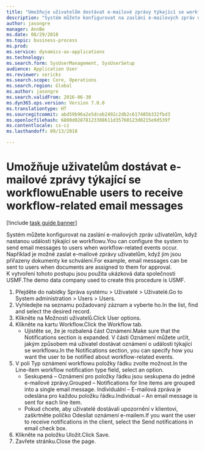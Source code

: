 ```yaml
--- 
title: "Umožňuje uživatelům dostávat e-mailové zprávy týkající se workflowu"
description: "Systém můžete konfigurovat na zaslání e-mailových zpráv uživatelům, když nastanou události týkající se workflowu."
author: jasongre
manager: AnnBe
ms.date: 08/29/2018
ms.topic: business-process
ms.prod: 
ms.service: dynamics-ax-applications
ms.technology: 
ms.search.form: SysUserManagement, SysUserSetup
audience: Application User
ms.reviewer: sericks
ms.search.scope: Core, Operations
ms.search.region: Global
ms.author: jasongre
ms.search.validFrom: 2016-06-30
ms.dyn365.ops.version: Version 7.0.0
ms.translationtype: HT
ms.sourcegitcommit: abd59b96a2e5dceb2492c2db2c617485b332fbd3
ms.openlocfilehash: 6800d02878123388611d35760123d0215e9d539f
ms.contentlocale: cs-cz
ms.lasthandoff: 09/13/2018

---
```

# <a name="enable-users-to-receive-workflow-related-email-messages"></a><span data-ttu-id="e6c4d-103">Umožňuje uživatelům dostávat e-mailové zprávy týkající se workflowu</span><span class="sxs-lookup"><span data-stu-id="e6c4d-103">Enable users to receive workflow-related email messages</span></span>

[!include [task guide banner](../../includes/task-guide-banner.md)]

<span data-ttu-id="e6c4d-104">Systém můžete konfigurovat na zaslání e-mailových zpráv uživatelům, když nastanou události týkající se workflowu.</span><span class="sxs-lookup"><span data-stu-id="e6c4d-104">You can configure the system to send email messages to users when workflow-related events occur.</span></span> <span data-ttu-id="e6c4d-105">Například je možné zaslat e-mailové zprávy uživatelům, když jim jsou přiřazeny dokumenty ke schválení.</span><span class="sxs-lookup"><span data-stu-id="e6c4d-105">For example, email messages can be sent to users when documents are assigned to them for approval.</span></span> <span data-ttu-id="e6c4d-106">K vytvoření tohoto postupu jsou použita ukázková data společnosti USMF.</span><span class="sxs-lookup"><span data-stu-id="e6c4d-106">The demo data company used to create this procedure is USMF.</span></span>

1. <span data-ttu-id="e6c4d-107">Přejděte do nabídky Správa systému > Uživatelé > Uživatelé.</span><span class="sxs-lookup"><span data-stu-id="e6c4d-107">Go to System administration > Users > Users.</span></span>
2. <span data-ttu-id="e6c4d-108">Vyhledejte na seznamu požadovaný záznam a vyberte ho.</span><span class="sxs-lookup"><span data-stu-id="e6c4d-108">In the list, find and select the desired record.</span></span>
3. <span data-ttu-id="e6c4d-109">Klikněte na Možnosti uživatelů.</span><span class="sxs-lookup"><span data-stu-id="e6c4d-109">Click User options.</span></span>
4. <span data-ttu-id="e6c4d-110">Klikněte na kartu Workflow.</span><span class="sxs-lookup"><span data-stu-id="e6c4d-110">Click the Workflow tab.</span></span>
    * <span data-ttu-id="e6c4d-111">Ujistěte se, že je rozbalená část Oznámení.</span><span class="sxs-lookup"><span data-stu-id="e6c4d-111">Make sure that the Notifications section is expanded.</span></span>     <span data-ttu-id="e6c4d-112">V části Oznámení můžete určit, jakým způsobem má uživatel dostávat oznámení o události týkající se workflowu.</span><span class="sxs-lookup"><span data-stu-id="e6c4d-112">In the Notifications section, you can specify how you want the user to be notified about workflow-related events.</span></span>  
5. <span data-ttu-id="e6c4d-113">V poli Typ oznámení workflowu položky řádku zvolte možnost.</span><span class="sxs-lookup"><span data-stu-id="e6c4d-113">In the Line-item workflow notification type field, select an option.</span></span>
    * <span data-ttu-id="e6c4d-114">Seskupená – Oznámení pro položky řádku jsou seskupena do jedné e-mailové zprávy.</span><span class="sxs-lookup"><span data-stu-id="e6c4d-114">Grouped – Notifications for line items are grouped into a single email message.</span></span>    <span data-ttu-id="e6c4d-115">Individuální – E-mailová zpráva je odeslána pro každou položku řádku.</span><span class="sxs-lookup"><span data-stu-id="e6c4d-115">Individual – An email message is sent for each line item.</span></span>  
    * <span data-ttu-id="e6c4d-116">Pokud chcete, aby uživatelé dostávali upozornění v klientovi, zaškrtněte políčko Odesílat oznámení e-mailem.</span><span class="sxs-lookup"><span data-stu-id="e6c4d-116">If you want the user to receive notifications in the client, select the Send notifications in email check box.</span></span>  
6. <span data-ttu-id="e6c4d-117">Klikněte na položku Uložit.</span><span class="sxs-lookup"><span data-stu-id="e6c4d-117">Click Save.</span></span>
7. <span data-ttu-id="e6c4d-118">Zavřete stránku.</span><span class="sxs-lookup"><span data-stu-id="e6c4d-118">Close the page.</span></span>


